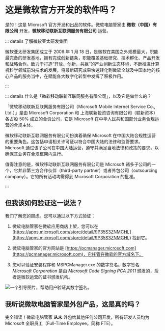 # 这是微软官方开发的软件吗？

是的！这是 Microsoft 官方开发和出品的软件。微软电脑管家由 **微软（中国）有限公司** 开发，**微软移动联新互联网服务有限公司** 运营。

::: details 了解微软亚太研发集团

微软亚太研发集团成立于 2006 年 1 月 18 日，是微软在美国之外规模最大，职能最完备的研发基地，拥有完成创新链条，职能覆盖基础研究、技术孵化、产品开发和战略合作。致力于打造“开放、创新、共赢”的产业创新生态环境，不断推进计算机科学领域前沿技术的发展，将最新研究成果快速转化到微软全球及中国本地的核心产品的服务当中，在赋能各大数字化转型中发挥了积极作用。

:::

::: details 什么是「微软移动联新互联网服务有限公司」，以及它是做什么的？

「微软移动联新互联网服务有限公司（Microsoft Mobile Internet Service Co., Ltd.）」是由 Microsoft Corporation 和 上海联新投资咨询有限公司（联新资本） 各占股 50% 成立的合资公司，它是 Microsoft 在中华人民共和国部分业务合规运营的合规主体。

微软移动联新互联网服务有限公司扮演着确保 Microsoft 在中国大陆合规性运营的重要角色。这包括申请相关许可证以符合中国大陆的法律和监管要求。Microsoft 通过该子公司在中国大陆运营，遵守并满足当地法律和政策的要求，以确保其业务在合规框架内进行。

值得注意的是，微软移动联新互联网服务有限公司是 Microsoft 诸多子公司的一个，它并非第三方合作伙伴（third-party partner）或者外包公司（outsourcing company）。它的所有活动均需得到 Microsoft Corporation 的批准。

:::

## 但我该如何验证这一说法？

我们了解您的顾虑。您可以通过以下方式验证：

1. 微软电脑管家在微软应用商店上架，您可以在 [https://apps.microsoft.com/store/detail/9P35S3ZNMCHL](https://apps.microsoft.com/store/detail/9P35S3ZNMCHL) 找到它。

2. 微软电脑管家的官方网站是 [https://pcmanager.microsoft.com](https://pcmanager.microsoft.com)，它托管在微软的官方域名下。

3. 您可以验证安装程序和 MSPCManager.exe 的数字签名。数字签名 *Microsoft Corporation* 是由 *Microsoft Code Signing PCA 2011* 颁发的，后者是微软运营的证书颁发机构。

![一个引导图片，帮助用户验证其数字签名。](/assets/digital-signature.png)

## 我听说微软电脑管家是外包产品，这是真的吗？

完全错误！微软电脑管家 **从未** 外包给其他任何公司开发，所有研发人员均为 Microsoft 全职员工（Full-Time Employee，简称 FTE）。
